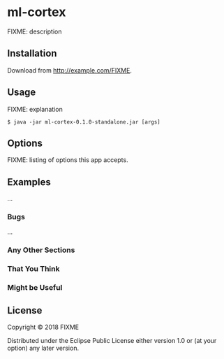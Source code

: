 # ml-cortex

FIXME: description

## Installation

Download from http://example.com/FIXME.

## Usage

FIXME: explanation

    $ java -jar ml-cortex-0.1.0-standalone.jar [args]

## Options

FIXME: listing of options this app accepts.

## Examples

...

### Bugs

...

### Any Other Sections
### That You Think
### Might be Useful

## License

Copyright © 2018 FIXME

Distributed under the Eclipse Public License either version 1.0 or (at
your option) any later version.
